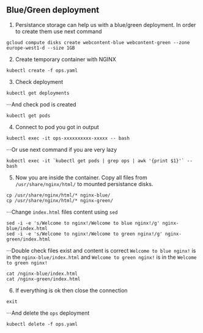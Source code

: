 ## Blue/Green deployment
1. Persistance storage can help us with a blue/green deployment. In order to create them use next command
```
gcloud compute disks create webcontent-blue webcontent-green --zone europe-west1-d --size 1GB
```
2. Create temporary container with NGINX
```
kubectl create -f ops.yaml
```
3. Check deployment
```
kubectl get deployments
```
⋅⋅⋅And check pod is created
```
kubectl get pods
```
4. Connect to pod you got in output
```
kubectl exec -it ops-xxxxxxxxxx-xxxxx -- bash
```
⋅⋅⋅Or use next command if you are very lazy
```
kubectl exec -it `kubectl get pods | grep ops | awk '{print $1}'` -- bash
```
5. Now you are inside the container. Copy all files from `/usr/share/nginx/html/` to mounted persistance disks.
```
cp /usr/share/nginx/html/* nginx-blue/
cp /usr/share/nginx/html/* nginx-green/
```
⋅⋅⋅Change `index.html` files content using `sed`
```
sed -i -e 's/Welcome to nginx!/Welcome to blue nginx!/g' nginx-blue/index.html
sed -i -e 's/Welcome to nginx!/Welcome to green nginx!/g' nginx-green/index.html
```
⋅⋅⋅Double check files exist and content is correct `Welcome to blue nginx!` is in the `nginx-blue/index.html` and `Welcome to green nginx!` is in the `Welcome to green nginx!`
```
cat /nginx-blue/index.html
cat /nginx-green/index.html
```
6. If everything is ok then close the connection
```
exit
```
⋅⋅⋅And delete the `ops` deployment
```
kubectl delete -f ops.yaml
```
